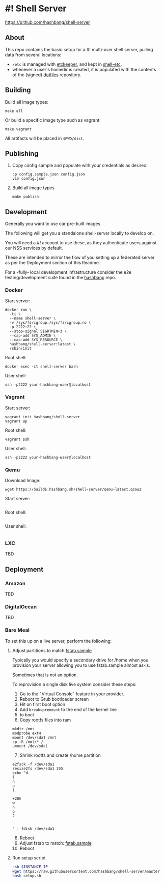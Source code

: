 # #! Shell Server #

<https://github.com/hashbang/shell-server>

## About ##

This repo contains the basic setup for a #! multi-user shell server,
pulling data from several locations:
- `/etc` is managed with [etckeeper], and kept in [shell-etc].
- whenever a user's homedir is created, it is populated with
  the contents of the (signed) [dotfiles] repository.

## Building ##

Build all image types:

```
make all
```

Or build a specific image type such as vagrant:
```
make vagrant
```

All artifacts will be placed in ```$PWD/dist```.

## Publishing ##

1. Copy config sample and populate with your credentials as desired:

    ```
    cp config.sample.json config.json
    vim config.json
    ```

2. Build all image types
    ```
    make publish
    ```
## Development ##

Generally you want to use our pre-built images.

The following will get you a standalone shell-server locally to develop on.

You will need a #! account to use these, as they authenticate users against
our NSS services by default.

These are intended to mirror the flow of you setting up a federated server as
per the Deployment section of this Readme.

For a -fully- local development infrastructure consider the e2e
testing/development suite found in the [hashbang] repo.

### Docker ###

Start server:
```
docker run \
  -ti \
  --name shell-server \
  -v /sys/fs/cgroup:/sys/fs/cgroup:ro \
  -p 2222:22 \
  --stop-signal SIGRTMIN+3 \
  --cap-add SYS_ADMIN \
  --cap-add SYS_RESOURCE \
  hashbang/shell-server:latest \
  /sbin/init
```

Root shell:
```
docker exec -it shell-server bash
```

User shell:
```
ssh -p2222 your-hashbang-user@localhost
```

### Vagrant ###

Start server:
```
vagrant init hashbang/shell-server
vagrant up
```

Root shell:
```
vagrant ssh
```

User shell:
```
ssh -p2222 your-hashbang-user@localhost
```

### Qemu ###

Download Image:
```
wget https://builds.hashbang.sh/shell-server/qemu-latest.qcow2
```

Start server:
```
```

Root shell:
```
```

User shell:
```
```

### LXC ###
TBD

## Deployment ##
### Amazon ###
TBD

### DigitalOcean ###
TBD

### Bare Meal ###
To set this up on a live server, perform the following:

1. Adjust partitions to match [fstab.sample]

    Typically you would specify a secondary drive for /home when you provision
    your server allowing you to use fstab.sample almost as-is.

    Sometimes that is not an option.

    To reprovision a single disk live system consider these steps:

    1. Go to the "Virtual Console" feature in your provider.
    2. Reboot to Grub bootloader screen
    3. Hit <Enter> on first boot option
    4. Add ```break=premount``` to the end of the kernel line
    5. <Ctrl-X> to boot
    6. Copy rootfs files into ram
      ```
      mkdir /mnt
      modprobe ext4
      mount /dev/sda1 /mnt
      cp -R /mnt/* /
      umount /dev/sda1
      ```
    7. Shrink rootfs and create /home partition
      ```
      e2fsck -f /dev/sda1
      resize2fs /dev/sda1 20G
      echo "d
      1
      n
      p
      1

      +20G
      w
      n
      p
      2


      " | fdisk /dev/sda1
      ```
    8. Reboot
    9. Adjust fstab to match: [fstab.sample]
    10. Reboot

2. Run setup script

    ```bash
    ssh $INSTANCE_IP
    wget https://raw.githubusercontent.com/hashbang/shell-server/master/scripts/setup.sh
    bash setup.sh
    ```

[etckeeper]: http://etckeeper.branchable.com/
[hashbang]: http://github.com/hashbang/hashbang/
[shell-etc]: https://github.com/hashbang/shell-etc/
[dotfiles]:  https://github.com/hashbang/dotfiles/
[fstab.sample]: https://raw.githubusercontent.com/hashbang/shell-etc/master/fstab.sample
